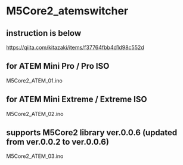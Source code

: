 # M5Core2_atemswitcher

## instruction is below
https://qiita.com/kitazaki/items/f37764fbb4d1d98c552d

## for ATEM Mini Pro / Pro ISO
M5Core2_ATEM_01.ino

## for ATEM Mini Extreme / Extreme ISO
M5Core2_ATEM_02.ino

## supports M5Core2 library ver.0.0.6 (updated from ver.0.0.2 to ver.0.0.6)
M5Core2_ATEM_03.ino
